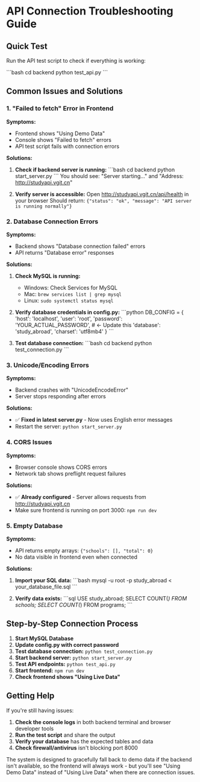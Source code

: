 # API Connection Troubleshooting Guide

## Quick Test

Run the API test script to check if everything is working:

\`\`\`bash
cd backend
python test_api.py
\`\`\`

## Common Issues and Solutions

### 1. "Failed to fetch" Error in Frontend

**Symptoms:**
- Frontend shows "Using Demo Data" 
- Console shows "Failed to fetch" errors
- API test script fails with connection errors

**Solutions:**
1. **Check if backend server is running:**
   \`\`\`bash
   cd backend
   python start_server.py
   \`\`\`
   You should see: "Server starting..." and "Address: http://studyapi.vgit.cn"

2. **Verify server is accessible:**
   Open http://studyapi.vgit.cn/api/health in your browser
   Should return: `{"status": "ok", "message": "API server is running normally"}`

### 2. Database Connection Errors

**Symptoms:**
- Backend shows "Database connection failed" errors
- API returns "Database error" responses

**Solutions:**
1. **Check MySQL is running:**
   - Windows: Check Services for MySQL
   - Mac: `brew services list | grep mysql`
   - Linux: `sudo systemctl status mysql`

2. **Verify database credentials in config.py:**
   \`\`\`python
   DB_CONFIG = {
       'host': 'localhost',
       'user': 'root',
       'password': 'YOUR_ACTUAL_PASSWORD',  # ← Update this
       'database': 'study_abroad',
       'charset': 'utf8mb4'
   }
   \`\`\`

3. **Test database connection:**
   \`\`\`bash
   cd backend
   python test_connection.py
   \`\`\`

### 3. Unicode/Encoding Errors

**Symptoms:**
- Backend crashes with "UnicodeEncodeError"
- Server stops responding after errors

**Solutions:**
- ✅ **Fixed in latest server.py** - Now uses English error messages
- Restart the server: `python start_server.py`

### 4. CORS Issues

**Symptoms:**
- Browser console shows CORS errors
- Network tab shows preflight request failures

**Solutions:**
- ✅ **Already configured** - Server allows requests from http://studyapi.vgit.cn
- Make sure frontend is running on port 3000: `npm run dev`

### 5. Empty Database

**Symptoms:**
- API returns empty arrays: `{"schools": [], "total": 0}`
- No data visible in frontend even when connected

**Solutions:**
1. **Import your SQL data:**
   \`\`\`bash
   mysql -u root -p study_abroad < your_database_file.sql
   \`\`\`

2. **Verify data exists:**
   \`\`\`sql
   USE study_abroad;
   SELECT COUNT(*) FROM schools;
   SELECT COUNT(*) FROM programs;
   \`\`\`

## Step-by-Step Connection Process

1. **Start MySQL Database**
2. **Update config.py with correct password**
3. **Test database connection:** `python test_connection.py`
4. **Start backend server:** `python start_server.py`
5. **Test API endpoints:** `python test_api.py`
6. **Start frontend:** `npm run dev`
7. **Check frontend shows "Using Live Data"**

## Getting Help

If you're still having issues:

1. **Check the console logs** in both backend terminal and browser developer tools
2. **Run the test script** and share the output
3. **Verify your database** has the expected tables and data
4. **Check firewall/antivirus** isn't blocking port 8000

The system is designed to gracefully fall back to demo data if the backend isn't available, so the frontend will always work - but you'll see "Using Demo Data" instead of "Using Live Data" when there are connection issues.
